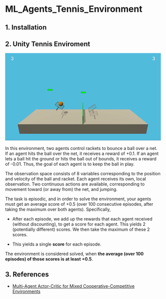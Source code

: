 # ML_Agents_Tennis_Environment
## 1. Installation
## 2. Unity Tennis Enviroment
![Tennis](misc/Tennis_envi.gif)

In this environment, two agents control rackets to bounce a ball over a net. If an agent hits the ball over the net, it receives a reward of +0.1. If an agent lets a ball hit the ground or hits the ball out of bounds, it receives a reward of -0.01. Thus, the goal of each agent is to keep the ball in play.

The observation space consists of 8 variables corresponding to the position and velocity of the ball and racket. Each agent receives its own, local observation. Two continuous actions are available, corresponding to movement toward (or away from) the net, and jumping.

The task is episodic, and in order to solve the environment, your agents must get an average score of +0.5 (over 100 consecutive episodes, after taking the maximum over both agents). Specifically,

- After each episode, we add up the rewards that each agent received (without discounting), to get a score for each agent. This yields 2 (potentially different) scores. We then take the maximum of these 2 scores.

- This yields a single **score** for each episode.

The environment is considered solved, when **the average (over 100 episodes) of those scores is at least +0.5**.

## 3. References
- [Multi-Agent Actor-Critic for Mixed Cooperative-Competitive Environments](https://arxiv.org/pdf/1706.02275.pdf)
